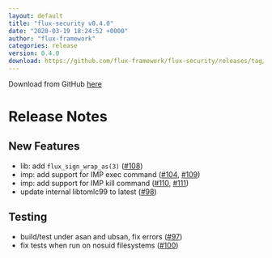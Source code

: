 ```yaml
---
layout: default
title: "flux-security v0.4.0"
date: "2020-03-19 18:24:52 +0000"
author: "flux-framework"
categories: release
version: 0.4.0
download: https://github.com/flux-framework/flux-security/releases/tag/v0.4.0
---
```


Download from GitHub [here](https://github.com/flux-framework/flux-security/releases/tag/v0.4.0)

# Release Notes

## New Features

 * lib: add `flux_sign_wrap_as(3)` ([#108](https://github.com/flux-framework/flux-security/issues/108))
 * imp: add support for IMP exec command ([#104](https://github.com/flux-framework/flux-security/issues/104), [#109](https://github.com/flux-framework/flux-security/issues/109))
 * imp: add support for IMP kill command ([#110](https://github.com/flux-framework/flux-security/issues/110), [#111](https://github.com/flux-framework/flux-security/issues/111))
 * update internal libtomlc99 to latest ([#98](https://github.com/flux-framework/flux-security/issues/98))

## Testing

 * build/test under asan and ubsan, fix errors ([#97](https://github.com/flux-framework/flux-security/issues/97))
 * fix tests when run on nosuid filesystems ([#100](https://github.com/flux-framework/flux-security/issues/100))


